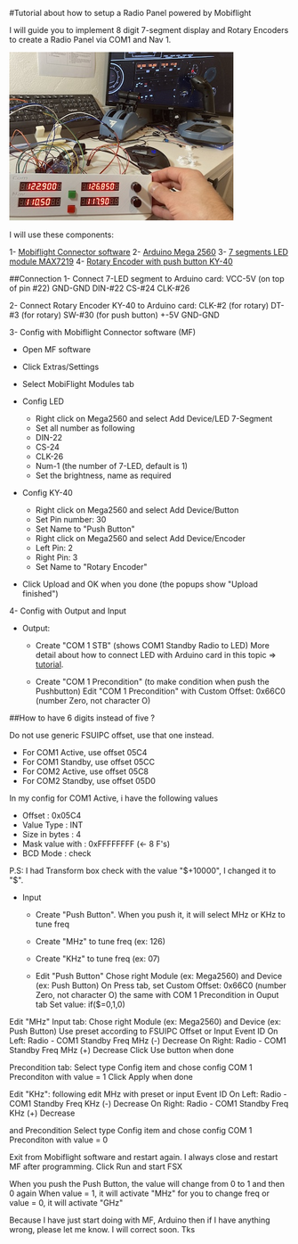 #Tutorial about how to setup a Radio Panel powered by Mobiflight

I will guide you to implement 8 digit 7-segment display and Rotary Encoders to create a Radio Panel via COM1 and Nav 1.

![Pic](/pics/IMG_0734.JPG)

I will use these components:

1- [Mobiflight Connector software](https://www.mobiflight.com/en/index.html)
2- [Arduino Mega 2560](https://store.arduino.cc/arduino-mega-2560-rev3)
3- [7 segments LED module MAX7219](https://www.instructables.com/MAX7219-7-Segment-Using-Arduino/)
4- [Rotary Encoder with push button KY-40](https://opencircuit.shop/Product/Rotary-encoder-module-KY-40)

##Connection 
1- Connect 7-LED segment to Arduino card:
    VCC-5V (on top of pin #22)
    GND-GND
    DIN-#22
    CS-#24
    CLK-#26

2- Connect Rotary Encoder KY-40 to Arduino card:
    CLK-#2 (for rotary)
    DT-#3 (for rotary)
    SW-#30 (for push button)
    +-5V
    GND-GND

3- Config with Mobiflight Connector software (MF)
* Open MF software
* Click Extras/Settings
* Select MobiFlight Modules tab
* Config LED
    * Right click on Mega2560 and select Add Device/LED 7-Segment
    * Set all number as following
    * DIN-22
    * CS-24
    * CLK-26
    * Num-1 (the number of 7-LED, default is 1)
    * Set the brightness, name as required

* Config KY-40
    * Right click on Mega2560 and select Add Device/Button
    * Set Pin number: 30
    * Set Name to "Push Button"
    * Right click on Mega2560 and select Add Device/Encoder
    * Left Pin: 2
    * Right Pin: 3
    * Set Name to "Rotary Encoder"

* Click Upload and OK when you done (the popups show "Upload finished")

4- Config with Output and Input
* Output:
    * Create "COM 1 STB" (shows COM1 Standby Radio to LED)
    More detail about how to connect LED with Arduino card in this topic => [tutorial](https://www.mobiflight.com/en/tutorials/seven-segment-display.html).

    * Create "COM 1 Precondition" (to make condition when push the Pushbutton)
    Edit "COM 1 Precondition" with Custom Offset: 0x66C0 (number Zero, not character O)

##How to have 6 digits instead of five ?

Do not use generic FSUIPC offset, use that one instead.
* For COM1 Active, use offset 05C4
* For COM1 Standby, use offset 05CC
* For COM2 Active, use offset 05C8
* For COM2 Standby, use offset 05D0

In my config for COM1 Active, i have the following values
* Offset : 0x05C4
* Value Type : INT
* Size in bytes : 4
* Mask value with : 0xFFFFFFFF (<- 8 F's)
* BCD Mode : check

P.S: I had Transform box check with the value "$+10000", I changed it to "$".

* Input
    * Create "Push Button". When you push it, it will select MHz or KHz to tune freq
    * Create "MHz" to tune freq (ex: 126)
    * Create "KHz" to tune freq (ex: 07)

    * Edit "Push Button"
    Chose right Module (ex: Mega2560) and Device (ex: Push Button)
    On Press tab, set Custom Offset: 0x66C0 (number Zero, not character O) the same with COM 1 Precondition in Ouput tab
    Set value: if($=0,1,0)

Edit "MHz"
Input tab:
Chose right Module (ex: Mega2560) and Device (ex: Push Button)
Use preset according to FSUIPC Offset or Input Event ID
On Left: Radio - COM1 Standby Freq MHz (-) Decrease
On Right: Radio - COM1 Standby Freq MHz (+) Decrease
Click Use button when done

Precondition tab:
Select type Config item and chose config COM 1 Preconditon with value = 1
Click Apply when done

Edit "KHz": following edit MHz with preset or input Event ID
On Left: Radio - COM1 Standby Freq KHz (-) Decrease
On Right: Radio - COM1 Standby Freq KHz (+) Decrease

and Precondition
Select type Config item and chose config COM 1 Preconditon with value = 0

Exit from Mobiflight software and restart again. I always close and restart MF after programming.
Click Run and start FSX

When you push the Push Button, the value will change from 0 to 1 and then 0 again
When value = 1, it will activate "MHz" for you to change freq or value = 0, it will activate "GHz"

Because I have just start doing with MF, Arduino then if I have anything wrong, please let me know. I will correct soon. Tks
